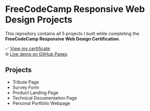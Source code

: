 # FreeCodeCamp Responsive Web Design Projects

This repository contains all 5 projects I built while completing the **FreeCodeCamp Responsive Web Design Certification**.

✅ [View my certificate](https://www.freecodecamp.org/certification/mrshlpzprd/responsive-web-design)  
🌐 [Live demo on GitHub Pages](https://mrshlpzprd.github.io/fcc-responsive-web-design/)  

## Projects
- Tribute Page
- Survey Form
- Product Landing Page
- Technical Documentation Page
- Personal Portfolio Webpage
